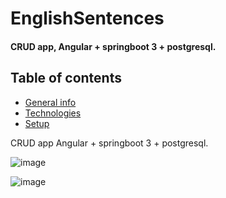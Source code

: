 # EnglishSentences

#### CRUD app, Angular + springboot 3 + postgresql.

## Table of contents
* [General info](#general-info)
* [Technologies](#technologies)
* [Setup](#setup)

CRUD app 
Angular + springboot 3 + postgresql.

![image](https://user-images.githubusercontent.com/80157748/224550411-4b913aa0-01ea-431c-85d7-f008cbfe166d.png)


![image](https://user-images.githubusercontent.com/80157748/224550276-01830499-ae93-459b-a792-5b7d94e3ebac.png)
